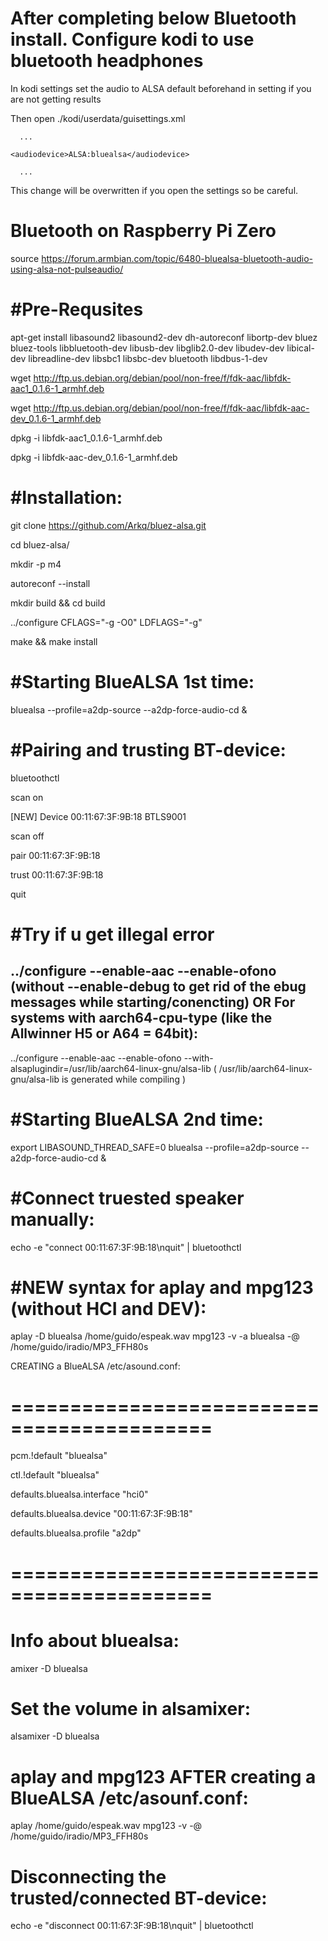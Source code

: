 # After completing below Bluetooth install. Configure kodi to use bluetooth headphones
In kodi settings
set the audio to ALSA default beforehand in setting if you are not getting results

Then open ./kodi/userdata/guisettings.xml

<audiooutput>

      ...
      
    <audiodevice>ALSA:bluealsa</audiodevice>
      
      ...
      
This change will be overwritten if you open the settings so be careful.

# Bluetooth on Raspberry Pi Zero

source https://forum.armbian.com/topic/6480-bluealsa-bluetooth-audio-using-alsa-not-pulseaudio/

#Pre-Requsites
=============================================
apt-get install libasound2 libasound2-dev dh-autoreconf libortp-dev bluez bluez-tools libbluetooth-dev libusb-dev libglib2.0-dev libudev-dev libical-dev libreadline-dev libsbc1 libsbc-dev bluetooth libdbus-1-dev

wget http://ftp.us.debian.org/debian/pool/non-free/f/fdk-aac/libfdk-aac1_0.1.6-1_armhf.deb

wget http://ftp.us.debian.org/debian/pool/non-free/f/fdk-aac/libfdk-aac-dev_0.1.6-1_armhf.deb

dpkg -i libfdk-aac1_0.1.6-1_armhf.deb

dpkg -i libfdk-aac-dev_0.1.6-1_armhf.deb

#Installation:
=============================================
git clone https://github.com/Arkq/bluez-alsa.git

cd bluez-alsa/

mkdir -p m4

autoreconf --install

mkdir build && cd build

../configure CFLAGS="-g -O0" LDFLAGS="-g"

make && make install

#Starting BlueALSA 1st time:
=============================================
bluealsa --profile=a2dp-source --a2dp-force-audio-cd &

#Pairing and trusting BT-device:
=============================================
bluetoothctl

scan on

[NEW] Device 00:11:67:3F:9B:18 BTLS9001

scan off

pair 00:11:67:3F:9B:18

trust 00:11:67:3F:9B:18

quit


#Try if u get illegal error
=============================================
../configure --enable-aac --enable-ofono
(without --enable-debug to get rid of the ebug messages while starting/conencting)
OR
For systems with aarch64-cpu-type (like the Allwinner H5 or A64 = 64bit):
-------------------------------------------------------------------------
../configure --enable-aac --enable-ofono --with-alsaplugindir=/usr/lib/aarch64-linux-gnu/alsa-lib
( /usr/lib/aarch64-linux-gnu/alsa-lib is generated while compiling )


#Starting BlueALSA 2nd time:
=============================================
export LIBASOUND_THREAD_SAFE=0
bluealsa --profile=a2dp-source --a2dp-force-audio-cd &


#Connect truested speaker manually:
=============================================
echo -e "connect 00:11:67:3F:9B:18\nquit" | bluetoothctl


#NEW syntax for aplay and mpg123 (without HCI and DEV):
============================================
aplay -D bluealsa /home/guido/espeak.wav
mpg123 -v -a bluealsa -@ /home/guido/iradio/MP3_FFH80s

CREATING a BlueALSA /etc/asound.conf:
# ===========================================

pcm.!default "bluealsa"

ctl.!default "bluealsa"

defaults.bluealsa.interface "hci0"

defaults.bluealsa.device "00:11:67:3F:9B:18"

defaults.bluealsa.profile "a2dp"

# ===========================================

Info about bluealsa:
=============================================
amixer -D bluealsa

Set the volume in alsamixer:
=============================================
alsamixer -D bluealsa


aplay and mpg123 AFTER creating a BlueALSA /etc/asounf.conf:
=============================================
aplay /home/guido/espeak.wav
mpg123 -v -@ /home/guido/iradio/MP3_FFH80s


Disconnecting the trusted/connected BT-device:
=============================================
echo -e "disconnect 00:11:67:3F:9B:18\nquit" | bluetoothctl 
